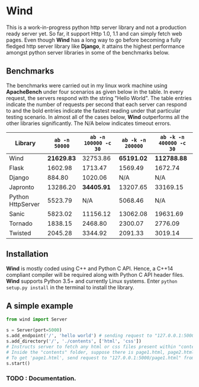 # Wind
This is a work-in-progress python http server library and not a production ready server yet. So far, it support Http 1.0, 1.1 and can simply fetch web pages. Even though **Wind** has a long way to go before becoming a fully fledged http server library like **Django**, it attains the highest performance amongst python server libraries in some of the benchmarks below.

## Benchmarks
The benchmarks were carried out in my linux work machine using **ApacheBench** under four scenarios as given below in the table. In every request, the servers respond with the string "Hello World". The table entries indicate the number of requests per second that each server can respond to and the bold entries indicate the fastest reading under that particular testing scenario. In almost all of the cases below, **Wind** outperforms all the other libraries significantly. The N/A below indicates timeout errors.

| Library     		| ```ab -n 50000``` | ```ab -n 100000 -c 30``` | ```ab -k -n 200000```| ```ab -k -n 400000 -c 30``` |
|-------------------|-------------|-------------------|---------------|----------------------|
| Wind     			| **21629.83** | 32753.86 | **65191.02** | **112788.88**  |
| Flask    			|  1602.98 |  1713.47 |  1569.49 |   1672.74  |
| Django   			|   884.80 |  1020.06 | N/A | N/A |
| Japronto          | 13286.20 | **34405.91** | 13207.65 | 33169.15   |
| Python HttpServer | 5523.79  | N/A | 5068.46 | N/A |
| Sanic    			| 5823.02  | 11156.12 | 13062.08 | 19631.69 |
| Tornado   		| 1838.15  | 2468.80 | 2300.07 | 2776.09 |
| Twisted 			| 2045.28  | 3344.92 | 2091.33 | 3019.14 |

## Installation
**Wind** is mostly coded using C++ and Python C API. Hence, a C++14 compliant compiler will be required along with Python C API header files. **Wind** supports Python 3.5+ and currently Linux systems. Enter ```python setup.py install``` in the terminal to install the library.

## A simple example
```python
from wind import Server

s = Server(port=5000)
s.add_endpoint('/', 'hello world') # sending request to "127.0.0.1:5000/" will return the "hello world" string
s.add_directory('/', './contents', ['html', 'css']) 
# Instructs server to fetch any html or css files present within "contents" folder.
# Inside the "contents" folder, suppose there is page1.html, page2.html and other css files. 
# To get 'page1.html', send request to "127.0.0.1:5000/page1.html" from the browser.
s.start()
```
### TODO : Documentation.
